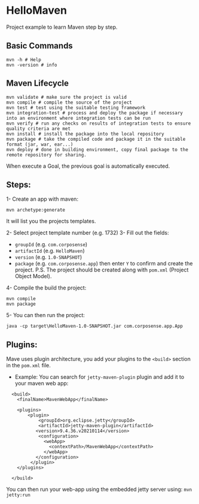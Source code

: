 # HelloMaven

Project example to learn Maven step by step.

## Basic Commands
```
mvn -h # Help
mvn -version # info
```
## Maven Lifecycle
```
mvn validate # make sure the project is valid
mvn compile # compile the source of the project
mvn test # test using the suitable testing framework
mvn integration-test # process and deploy the package if necessary into an environment where integration tests can be run
mvn verify # run any checks on results of integration tests to ensure quality criteria are met
mvn install # install the package into the local repository
mvn package # take the compiled code and package it in the suitable format (jar, war, ear...)
mvn deploy # done in building environment, copy final package to the remote repository for sharing.
```
When execute a Goal, the previous goal is automatically executed.

## Steps:
1- Create an app with maven:
```
mvn archetype:generate
```
It will list you the projects templates.

2- Select project template number (e.g. 1732)
3- Fill out the fields:
- `groupId` (e.g. `com.corposense`)
- `artifactId` (e.g. `HelloMaven`)
- `version` (e.g. `1.0-SNAPSHOT`)
- `package` (e.g. `com.corposense.app`)
then enter `Y` to confirm and create the project.
P.S. The project should be created along with `pom.xml` (Project Object Model).

4- Compile the build the project:
```
mvn compile
mvn package
```
5- You can then run the project:
```
java -cp target\HelloMaven-1.0-SNAPSHOT.jar com.corposense.app.App
```

## Plugins:
Mave uses plugin architecture, you add your plugins to the `<build>` section in the `pom.xml` file.
- Example:
You can search for `jetty-maven-plugin` plugin and add it to your maven web app:
```
  <build>
    <finalName>MavenWebApp</finalName>
        
    <plugins>
		<plugin>
		    <groupId>org.eclipse.jetty</groupId>
		    <artifactId>jetty-maven-plugin</artifactId>
		   <version>9.4.36.v20210114</version>
		    <configuration>
		      <webApp>
		        <contextPath>/MavenWebApp</contextPath>
		      </webApp>
		   </configuration>
		 </plugin>
    </plugins>
    
  </build>
```

You can then run your web-app using the embedded jetty server using:
`mvn jetty:run`

 